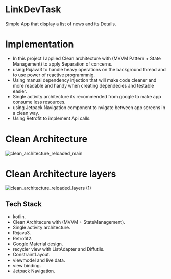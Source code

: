 # LinkDevTask
Simple App that display a list of news and its Details.

# Implementation
- In this project I applied Clean architecture with (MVVM Pattern + State Management) to apply Separation of concerns.
- using Rxjava3 to handle heavy operations on the background thread and to use power of reactive programmnig.
- Using manual dependency injection that will make code cleaner and more readable and handy when creating dependecies and testable easier.
- Single activity architecture its recommended from google to make app consume less resources.
- using Jetpack Navigation component to nvigate between app screens in a clean way.
- Using Retrofit to implement Api calls.

# Clean Architecture 
![clean_architecture_reloaded_main](https://user-images.githubusercontent.com/18033003/164913756-59ce32bb-ba5a-4f5b-ba44-64b046a297f4.png)

# Clean Architecture layers 
![clean_architecture_reloaded_layers (1)](https://user-images.githubusercontent.com/18033003/164913902-7cba853b-784e-4092-8d14-317838e4b2cd.png)

## Tech Stack
- kotlin. 
- Clean Architecure with (MVVM + StateManagement).
- Single activity architecture.
- Rxjava3.
- Retrofit2.
- Google Material design.
- recycler view with ListAdapter and Diffutils.
- ConstraintLayout.
- viewmodel and live data.
- view binding.
- Jetpack Navigation.
